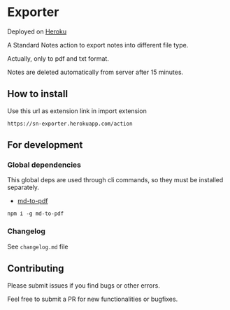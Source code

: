 # Exporter

Deployed on [Heroku](http://sn-exporter.herokuapp.com/)

A Standard Notes action to export notes into different file type.

Actually, only to pdf and txt format.

Notes are deleted automatically from server after 15 minutes.

## How to install

Use this url as extension link in import extension

```
https://sn-exporter.herokuapp.com/action
```

## For development

### Global dependencies

This global deps are used through cli commands, so they must be installed separately.

- [md-to-pdf](https://github.com/simonhaenisch/md-to-pdf)

```
npm i -g md-to-pdf
```

### Changelog

See `changelog.md` file

## Contributing

Please submit issues if you find bugs or other errors.

Feel free to submit a PR for new functionalities or bugfixes.
